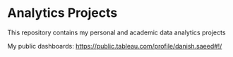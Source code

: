 # Analytics Projects
This repository contains my personal and academic data analytics projects

My public dashboards: https://public.tableau.com/profile/danish.saeed#!/
